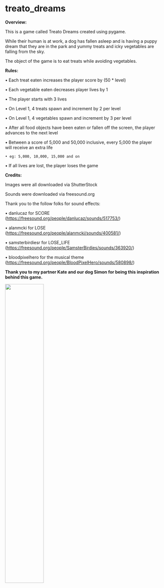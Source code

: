 # treato_dreams

**Overview:**


This is a game called Treato Dreams created using pygame. 

While their human is at work, a dog has fallen asleep and is having a puppy dream that
they are in the park and yummy treats and icky vegetables are falling from the sky.

The object of the game is to eat treats while avoiding vegetables.



**Rules:** 

• Each treat eaten increases the player score by (50 * level)

• Each vegetable eaten decreases player lives by 1

• The player starts with 3 lives

• On Level 1, 4 treats spawn and increment by 2 per level

• On Level 1, 4 vegetables spawn and increment by 3 per level

• After all food objects have been eaten or fallen off the screen, the player advances to the next level

• Between a score of 5,000 and 50,000 inclusive, every 5,000 the player will receive an extra life

    • eg: 5,000, 10,000, 15,000 and on

• If all lives are lost, the player loses the game



**Credits:**

Images were all downloaded via ShutterStock

Sounds were downloaded via freesound.org

Thank you to the follow folks for sound effects:

• danlucaz for SCORE (https://freesound.org/people/danlucaz/sounds/517753/)

• alanmcki for LOSE (https://freesound.org/people/alanmcki/sounds/400581/)

• samsterbirdiesr for LOSE_LIFE (https://freesound.org/people/SamsterBirdies/sounds/363920/)

• bloodpixelhero for the musical theme (https://freesound.org/people/BloodPixelHero/sounds/580898/)



**Thank you to my partner Kate and our dog Simon for being this inspiration behind this game.**

<img src="https://user-images.githubusercontent.com/104270271/166312126-6c83a768-e865-4c09-9a49-1e16a7f9c44d.png" width=50% height=50%>
